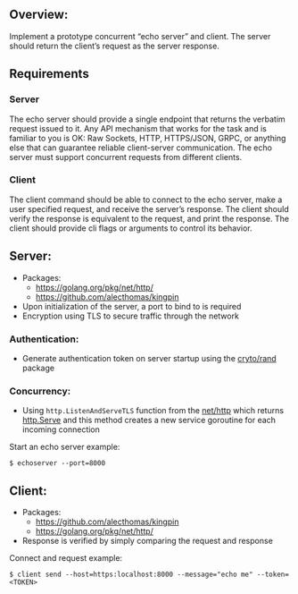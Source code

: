 ## Overview: 

Implement a prototype concurrent “echo server” and client. The server should return the client’s request as the server response.

## Requirements

### Server
The echo server should provide a single endpoint that returns the verbatim request issued to it. Any API mechanism that works for the task and is familiar to you is OK: Raw Sockets, HTTP, HTTPS/JSON, GRPC, or anything else that can guarantee reliable client-server communication.
The echo server must support concurrent requests from different clients.

### Client
The client command should be able to connect to the echo server, make a user specified request, and receive the server’s response.
The client should verify the response is equivalent to the request, and print the response.
The client should provide cli flags or arguments to control its behavior.


## Server:
- Packages:
    - https://golang.org/pkg/net/http/ 
    - https://github.com/alecthomas/kingpin
- Upon initialization of the server, a port to bind to is required 
- Encryption using TLS to secure traffic through the network 

### Authentication: 
- Generate authentication token on server startup using the [cryto/rand](https://golang.org/pkg/crypto/rand/) package 

### Concurrency: 
- Using `http.ListenAndServeTLS` function from the [net/http](https://golang.org/pkg/net/http/) which returns [http.Serve](https://golang.org/src/net/http/server.go) and this method creates a new service goroutine for each incoming connection 

Start an echo server example: 

 `$ echoserver --port=8000`



## Client: 
- Packages: 
    - https://github.com/alecthomas/kingpin     
    - https://golang.org/pkg/net/http/ 
- Response is verified by simply  comparing the request and response 

Connect and request example: 

  `$ client send --host=https:localhost:8000 --message="echo me" --token=<TOKEN>`



